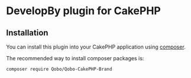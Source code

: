 # DevelopBy plugin for CakePHP

## Installation

You can install this plugin into your CakePHP application using [composer](http://getcomposer.org).

The recommended way to install composer packages is:

```
composer require Qobo/Qobo-CakePHP-Brand
```
